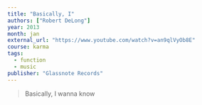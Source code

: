 ```yaml
---
title: "Basically, I"
authors: ["Robert DeLong"]
year: 2013
month: jan
external_url: "https://www.youtube.com/watch?v=an9qlVyOb8E"
course: karma
tags:
  - function
  - music
publisher: "Glassnote Records"
---
```


> Basically, I wanna know  
